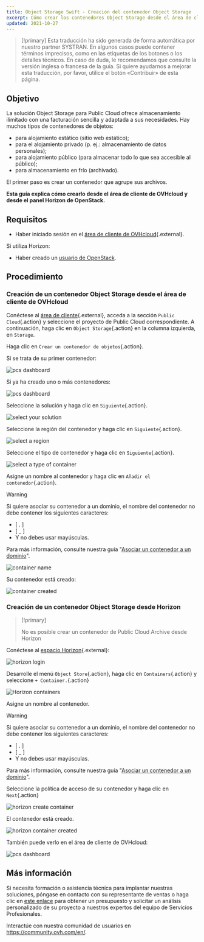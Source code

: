 ```yaml
---
title: Object Storage Swift - Creación del contenedor Object Storage
excerpt: Cómo crear los contenedores Object Storage desde el área de cliente de OVHcloud
updated: 2021-10-27
---
```


> [!primary]
> Esta traducción ha sido generada de forma automática por nuestro partner SYSTRAN. En algunos casos puede contener términos imprecisos, como en las etiquetas de los botones o los detalles técnicos. En caso de duda, le recomendamos que consulte la versión inglesa o francesa de la guía. Si quiere ayudarnos a mejorar esta traducción, por favor, utilice el botón «Contribuir» de esta página.
>


## Objetivo

La solución Object Storage para Public Cloud ofrece almacenamiento ilimitado con una facturación sencilla y adaptada a sus necesidades. Hay muchos tipos de contenedores de objetos:

- para alojamiento estático (sitio web estático);
- para el alojamiento privado (p. ej.: almacenamiento de datos personales);
- para alojamiento público (para almacenar todo lo que sea accesible al público);
- para almacenamiento en frío (archivado).

El primer paso es crear un contenedor que agrupe sus archivos.

**Esta guía explica cómo crearlo desde el área de cliente de OVHcloud y desde el panel Horizon de OpenStack.**

## Requisitos

- Haber iniciado sesión en el [área de cliente de OVHcloud](https://ca.ovh.com/auth/?action=gotomanager&from=https://www.ovh.com/world/&ovhSubsidiary=ws){.external}.

Si utiliza Horizon:

- Haber creado un [usuario de OpenStack](/pages/public_cloud/compute/create_and_delete_a_user).

## Procedimiento

### Creación de un contenedor Object Storage desde el área de cliente de OVHcloud <a name="controlpanel"></a>

Conéctese al [área de cliente](https://ca.ovh.com/auth/?action=gotomanager&from=https://www.ovh.com/world/&ovhSubsidiary=ws){.external}, acceda a la sección `Public Cloud`{.action} y seleccione el proyecto de Public Cloud correspondiente. A continuación, haga clic en `Object Storage`{.action} en la columna izquierda, en `Storage`.

Haga clic en `Crear un contenedor de objetos`{.action}.

Si se trata de su primer contenedor:

![pcs dashboard](images/create-container-20211005102334181.png)

Si ya ha creado uno o más contenedores:

![pcs dashboard](images/create-container-20211005115040834.png)

Seleccione la solución y haga clic en `Siguiente`{.action}.

![select your solution](images/create-container-20211005110710249.png)

Seleccione la región del contenedor y haga clic en `Siguiente`{.action}.

![select a region](images/create-container-20211005110859551.png)

Seleccione el tipo de contenedor y haga clic en `Siguiente`{.action}.

![select a type of container](images/create-container-20211005111542718.png)

Asigne un nombre al contenedor y haga clic en `Añadir el contenedor`{.action}.

> [!warning]
>
> Si quiere asociar su contenedor a un dominio, el nombre del contenedor no debe contener los siguientes caracteres:
>
> - [ . ]  
> - [ _ ]  
> - Y no debes usar mayúsculas.  
>
> Para más información, consulte nuestra guía "[Asociar un contenedor a un dominio](/pages/storage_and_backup/object_storage/pcs_link_domain)".
>

![container name](images/create-container-20211005111805966.png)

Su contenedor está creado:

![container created](images/create-container-20211005112013807.png)

### Creación de un contenedor Object Storage desde Horizon <a name="horizon"></a>

> [!primary]
>
> No es posible crear un contenedor de Public Cloud Archive desde Horizon
>

Conéctese al [espacio Horizon](https://horizon.cloud.ovh.net){.external}:

![horizon login](images/create-container-20211005155245752.png)

Desarrolle el menú `Object Store`{.action}, haga clic en `Containers`{.action} y seleccione `+ Container.`{.action}

![Horizon containers](images/create-container-20211005155704887.png)

Asigne un nombre al contenedor.

> [!warning]
>
> Si quiere asociar su contenedor a un dominio, el nombre del contenedor no debe contener los siguientes caracteres:
>
> - [ . ]  
> - [ _ ]  
> - Y no debes usar mayúsculas.  
>
> Para más información, consulte nuestra guía "[Asociar un contenedor a un dominio](/pages/storage_and_backup/object_storage/pcs_link_domain)".
>

Seleccione la política de acceso de su contenedor y haga clic en `Next`{.action}

![horizon create container](images/create-container-20211005155824902.png)

El contenedor está creado.

![horizon container created](images/create-container-20211005155936971.png)

También puede verlo en el área de cliente de OVHcloud:

![pcs dashboard](images/create-container-20211005160503200.png)

## Más información

Si necesita formación o asistencia técnica para implantar nuestras soluciones, póngase en contacto con su representante de ventas o haga clic en [este enlace](https://www.ovhcloud.com/es/professional-services/) para obtener un presupuesto y solicitar un análisis personalizado de su proyecto a nuestros expertos del equipo de Servicios Profesionales.

Interactúe con nuestra comunidad de usuarios en <https://community.ovh.com/en/>.
